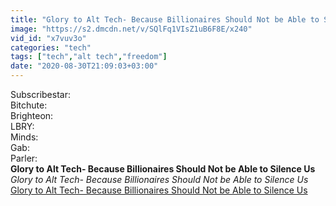 ```yaml
---
title: "Glory to Alt Tech- Because Billionaires Should Not be Able to Silence Us"
image: "https://s2.dmcdn.net/v/SQlFq1VIsZ1uB6F8E/x240"
vid_id: "x7vuv3o"
categories: "tech"
tags: ["tech","alt tech","freedom"]
date: "2020-08-30T21:09:03+03:00"
---
```

Subscribestar:   <br>Bitchute:   <br>Brighteon:   <br>LBRY:   <br>Minds:   <br>Gab:   <br>Parler: <br><b>Glory to Alt Tech- Because Billionaires Should Not be Able to Silence Us</b><br> <i>Glory to Alt Tech- Because Billionaires Should Not be Able to Silence Us</i><br> <u>Glory to Alt Tech- Because Billionaires Should Not be Able to Silence Us</u>
